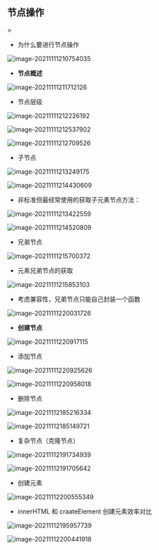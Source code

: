 <h2>节点操作</h2>>

- 为什么要进行节点操作

![image-20211111210754035](C:\Users\红烧的咸鱼酱\AppData\Roaming\Typora\typora-user-images\image-20211111210754035.png)

- **节点概述**

![image-20211111211712126](C:\Users\红烧的咸鱼酱\AppData\Roaming\Typora\typora-user-images\image-20211111211712126.png)



- 节点层级

![image-20211111212226192](C:\Users\红烧的咸鱼酱\AppData\Roaming\Typora\typora-user-images\image-20211111212226192.png)

![image-20211111212537902](C:\Users\红烧的咸鱼酱\AppData\Roaming\Typora\typora-user-images\image-20211111212537902.png)



![image-20211111212709526](C:\Users\红烧的咸鱼酱\AppData\Roaming\Typora\typora-user-images\image-20211111212709526.png)

- 子节点

![image-20211111213249175](C:\Users\红烧的咸鱼酱\AppData\Roaming\Typora\typora-user-images\image-20211111213249175.png)



![image-20211111214430609](C:\Users\红烧的咸鱼酱\AppData\Roaming\Typora\typora-user-images\image-20211111214430609.png)



- 非标准但最经常使用的获取子元素节点方法：

![image-20211111213422559](C:\Users\红烧的咸鱼酱\AppData\Roaming\Typora\typora-user-images\image-20211111213422559.png)



![image-20211111214520809](C:\Users\红烧的咸鱼酱\AppData\Roaming\Typora\typora-user-images\image-20211111214520809.png)



- 兄弟节点

![image-20211111215700372](C:\Users\红烧的咸鱼酱\AppData\Roaming\Typora\typora-user-images\image-20211111215700372.png)

- 元素兄弟节点的获取

![image-20211111215853103](C:\Users\红烧的咸鱼酱\AppData\Roaming\Typora\typora-user-images\image-20211111215853103.png)

- 考虑兼容性，兄弟节点只能自己封装一个函数

![image-20211111220031726](C:\Users\红烧的咸鱼酱\AppData\Roaming\Typora\typora-user-images\image-20211111220031726.png)



- **创建节点**



![image-20211111220917115](C:\Users\红烧的咸鱼酱\AppData\Roaming\Typora\typora-user-images\image-20211111220917115.png)

- 添加节点

![image-20211111220925626](C:\Users\红烧的咸鱼酱\AppData\Roaming\Typora\typora-user-images\image-20211111220925626.png)



![image-20211111220958018](C:\Users\红烧的咸鱼酱\AppData\Roaming\Typora\typora-user-images\image-20211111220958018.png)



- 删除节点

![image-20211112185216334](C:\Users\红烧的咸鱼酱\AppData\Roaming\Typora\typora-user-images\image-20211112185216334.png)



![image-20211112185149721](C:\Users\红烧的咸鱼酱\AppData\Roaming\Typora\typora-user-images\image-20211112185149721.png)



- 复杂节点（克隆节点）

![image-20211112191734939](C:\Users\红烧的咸鱼酱\AppData\Roaming\Typora\typora-user-images\image-20211112191734939.png)

![image-20211112191705642](C:\Users\红烧的咸鱼酱\AppData\Roaming\Typora\typora-user-images\image-20211112191705642.png)





- 创建元素

![image-20211112200555349](C:\Users\红烧的咸鱼酱\AppData\Roaming\Typora\typora-user-images\image-20211112200555349.png)



- innerHTML 和 craateElement 创建元素效率对比

![image-20211112195957739](C:\Users\红烧的咸鱼酱\AppData\Roaming\Typora\typora-user-images\image-20211112195957739.png)

![image-20211112200441918](C:\Users\红烧的咸鱼酱\AppData\Roaming\Typora\typora-user-images\image-20211112200441918.png)





